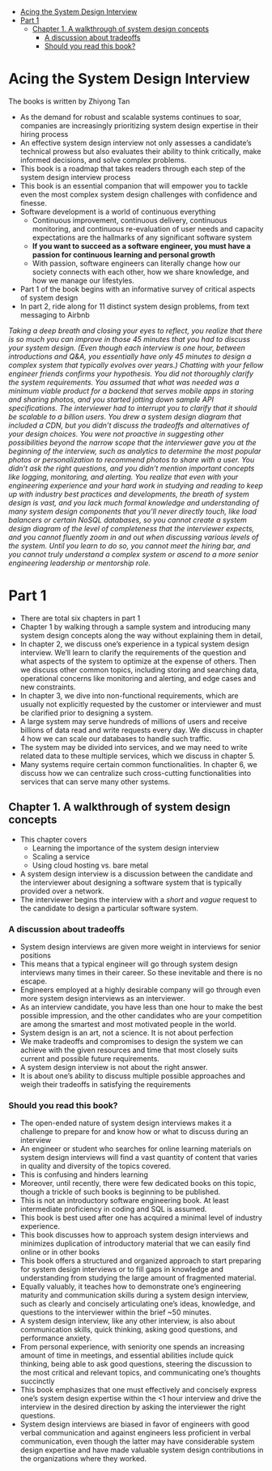 
- [Acing the System Design Interview](#acing-the-system-design-interview)
- [Part 1](#part-1)
  - [Chapter 1. A walkthrough of system design concepts](#chapter-1-a-walkthrough-of-system-design-concepts)
    - [A discussion about tradeoffs](#a-discussion-about-tradeoffs)
    - [Should you read this book?](#should-you-read-this-book)

# Acing the System Design Interview 

The books is written by Zhiyong Tan 
- As the demand for robust and scalable systems continues to soar, companies are increasingly prioritizing system design expertise in their hiring process
- An effective system design interview not only assesses a candidate’s technical prowess but also evaluates their ability to think critically, make informed decisions, and solve complex problems. 
- This book is a roadmap that takes readers through each step of the system design interview process
- This book is an essential companion that will empower you to tackle even the most complex system design challenges with confidence and finesse.
- Software development is a world of continuous everything
  - Continuous improvement, continuous delivery, continuous monitoring, and continuous re-evaluation of user needs and capacity expectations are the hallmarks of any significant software system
  - **If you want to succeed as a software engineer, you must have a passion for continuous learning and personal growth**
  - With passion, software engineers can literally change how our society connects with each other, how we share knowledge, and how we manage our lifestyles.
- Part 1 of the book begins with an informative survey of critical aspects of system design
- In part 2, ride along for 11 distinct system design problems, from text messaging to Airbnb


*Taking a deep breath and closing your eyes to reflect, you realize that there is so much you can improve in those 45 minutes that you had to discuss your system design. (Even though each interview is one hour, between introductions and Q&A, you essentially have only 45 minutes to design a complex system that typically evolves over years.) Chatting with your fellow engineer friends confirms your hypothesis. You did not thoroughly clarify the system requirements. You assumed that what was needed was a minimum viable product for a backend that serves mobile apps in storing and sharing photos, and you started jotting down sample API specifications. The interviewer had to interrupt you to clarify that it should be scalable to a billion users. You drew a system design diagram that included a CDN, but you didn’t discuss the tradeoffs and alternatives of your design choices. You were not proactive in suggesting other possibilities beyond the narrow scope that the interviewer gave you at the beginning of the interview, such as analytics to determine the most popular photos or personalization to recommend photos to share with a user. You didn’t ask the right questions, and you didn’t mention important concepts like logging, monitoring, and alerting. You realize that even with your engineering experience and your hard work in studying and reading to keep up with industry best practices and developments, the breath of system design is vast, and you lack much formal knowledge and understanding of many system design components that you’ll never directly touch, like load balancers or certain NoSQL databases, so you cannot create a system design diagram of the level of completeness that the interviewer expects, and you cannot fluently zoom in and out when discussing various levels of the system. Until you learn to do so, you cannot meet the hiring bar, and you cannot truly understand a complex system or ascend to a more senior engineering leadership or mentorship role.*

# Part 1
- There are total six chapters in part 1
- Chapter 1 by walking through a sample system and introducing many system design concepts along the way without explaining them in detail,
- In chapter 2, we discuss one’s experience in a typical system design interview. We’ll learn to clarify the requirements of the question and what aspects of the system to optimize at the expense of others. Then we discuss other common topics, including storing and searching data, operational concerns like monitoring and alerting, and edge cases and new constraints.
- In chapter 3, we dive into non-functional requirements, which are usually not explicitly requested by the customer or interviewer and must be clarified prior to designing a system.
- A large system may serve hundreds of millions of users and receive billions of data read and write requests every day. We discuss in chapter 4 how we can scale our databases to handle such traffic.
- The system may be divided into services, and we may need to write related data to these multiple services, which we discuss in chapter 5.
- Many systems require certain common functionalities. In chapter 6, we discuss how we can centralize such cross-cutting functionalities into services that can serve many other systems.

## Chapter 1. A walkthrough of system design concepts
- This chapter covers
  - Learning the importance of the system design interview  
  - Scaling a service
  - Using cloud hosting vs. bare metal
- A system design interview is a discussion between the candidate and the interviewer about designing a software system that is typically provided over a network.
- The interviewer begins the interview with a *short* and *vague* request to the candidate to design a particular software system.

### A discussion about tradeoffs
- System design interviews are given more weight in interviews for senior positions
- This means that a typical engineer will go through system design interviews many times in their career. So these inevitable and there is no escape. 
- Engineers employed at a highly desirable company will go through even more system design interviews as an interviewer.
- As an interview candidate, you have less than one hour to make the best possible impression, and the other candidates who are your competition are among the smartest and most motivated people in the world.
- System design is an art, not a science. It is not about perfection
- We make tradeoffs and compromises to design the system we can achieve with the given resources and time that most closely suits current and possible future requirements.
- A system design interview is not about the right answer.
- It is about one’s ability to discuss multiple possible approaches and weigh their tradeoffs in satisfying the requirements

### Should you read this book?
- The open-ended nature of system design interviews makes it a challenge to prepare for and know how or what to discuss during an interview
- An engineer or student who searches for online learning materials on system design interviews will find a vast quantity of content that varies in quality and diversity of the topics covered.
- This is confusing and hinders learning
- Moreover, until recently, there were few dedicated books on this topic, though a trickle of such books is beginning to be published.
- This is not an introductory software engineering book. At least intermediate proficiency in coding and SQL is assumed.
- This book is best used after one has acquired a minimal level of industry experience.
- This book discusses how to approach system design interviews and minimizes duplication of introductory material that we can easily find online or in other books
- This book offers a structured and organized approach to start preparing for system design interviews or to fill gaps in knowledge and understanding from studying the large amount of fragmented material.
- Equally valuably, it teaches how to demonstrate one’s engineering maturity and communication skills during a system design interview, such as clearly and concisely articulating one’s ideas, knowledge, and questions to the interviewer within the brief ~50 minutes.
- A system design interview, like any other interview, is also about communication skills, quick thinking, asking good questions, and performance anxiety. 
- From personal experience, with seniority one spends an increasing amount of time in meetings, and essential abilities include quick thinking, being able to ask good questions, steering the discussion to the most critical and relevant topics, and communicating one’s thoughts succinctly
- This book emphasizes that one must effectively and concisely express one’s system design expertise within the <1 hour interview and drive the interview in the desired direction by asking the interviewer the right questions.
- System design interviews are biased in favor of engineers with good verbal communication and against engineers less proficient in verbal communication, even though the latter may have considerable system design expertise and have made valuable system design contributions in the organizations where they worked.
